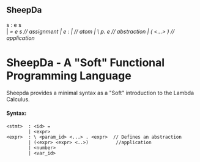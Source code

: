 ## SheepDa



s  	: e s				
	| <var> = e s 		// assignment
	| <null>
e 	:	<var>
	|	<num>			// atom
	|	 \ p. e 		// abstraction
	|	(<var> <...> )	// application
# SheepDa - A "Soft" Functional Programming Language

Sheepda provides a minimal syntax as a "Soft" introduction to the Lambda Calculus.

#### Syntax:
	<stmt> 	: <id> = 	
			| <expr>
	<expr>	: \ <param_id> <...> . <expr>  // Defines an abstraction
			| (<expr> <expr> <..>)			//application
			| <number>
			| <var_id>
